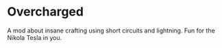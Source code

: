 # Overcharged
A mod about insane crafting using short circuits and lightning. Fun for the Nikola Tesla in you.
